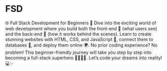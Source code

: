 # FSD
🌐 Full Stack Development for Beginners 🚀
Dive into the exciting world of web development where you build both the front-end 🌟 (what users see) and the back-end 🔧 (how it works behind the scenes). Learn to create stunning websites with HTML, CSS, and JavaScript 🎨, connect them to databases 📂, and deploy them online 🌍. No prior coding experience? No problem! This beginner-friendly journey will take you step by step into becoming a full-stack superhero 🦸‍♂️🦸‍♀️. Let’s code your dreams into reality! 💻✨
